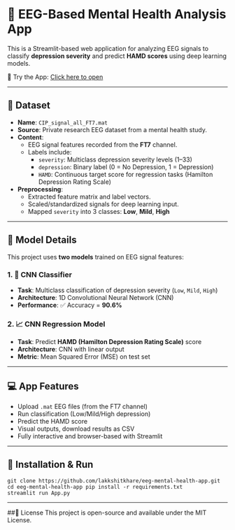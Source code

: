 # 🧠 EEG-Based Mental Health Analysis App

This is a Streamlit-based web application for analyzing EEG signals to classify **depression severity** and predict **HAMD scores** using deep learning models.

🚀 Try the App: [Click here to open](https://eeg-mental-health-app-khare.streamlit.app/)

---

## 📁 Dataset

- **Name**: `CIP_signal_all_FT7.mat`
- **Source**: Private research EEG dataset from a mental health study.
- **Content**:
  - EEG signal features recorded from the **FT7** channel.
  - Labels include:
    - `severity`: Multiclass depression severity levels (1–33)
    - `depression`: Binary label (0 = No Depression, 1 = Depression)
    - `HAMD`: Continuous target score for regression tasks (Hamilton Depression Rating Scale)
- **Preprocessing**:
  - Extracted feature matrix and label vectors.
  - Scaled/standardized signals for deep learning input.
  - Mapped `severity` into 3 classes: **Low**, **Mild**, **High**

---

## 🧠 Model Details

This project uses **two models** trained on EEG signal features:

### 1. 🧩 CNN Classifier
- **Task**: Multiclass classification of depression severity (`Low`, `Mild`, `High`)
- **Architecture**: 1D Convolutional Neural Network (CNN)
- **Performance**: ✅ Accuracy = **90.6%**

### 2. 📈 CNN Regression Model
- **Task**: Predict **HAMD (Hamilton Depression Rating Scale)** score
- **Architecture**: CNN with linear output
- **Metric**: Mean Squared Error (MSE) on test set

---

## 💻 App Features

- Upload `.mat` EEG files (from the FT7 channel)
- Run classification (Low/Mild/High depression)
- Predict the HAMD score
- Visual outputs, download results as CSV
- Fully interactive and browser-based with Streamlit

---

## 🚀 Installation & Run


<pre><code>git clone https://github.com/lakkshitkhare/eeg-mental-health-app.git 
cd eeg-mental-health-app pip install -r requirements.txt 
streamlit run App.py</code></pre>

---

##📄 License
This project is open-source and available under the MIT License.
